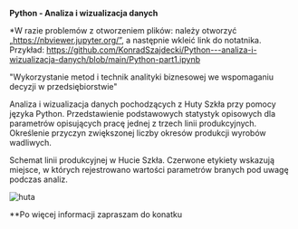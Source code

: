 **Python - Analiza i wizualizacja danych**

*W razie problemów z otworzeniem plików: należy otworzyć „https://nbviewer.jupyter.org/”, a następnie wkleić link do notatnika. Przykład: https://github.com/KonradSzajdecki/Python---analiza-i-wizualizacja-danych/blob/main/Python-part1.ipynb

"Wykorzystanie metod i technik analityki biznesowej we wspomaganiu decyzji w przedsiębiorstwie"

Analiza i wizualizacja danych pochodzących z Huty Szkła przy pomocy języka Python. Przedstawienie podstawowych statystyk opisowych dla parametrów opisujących pracę jednej z trzech linii produkcyjnych. Określenie przyczyn zwiększonej liczby okresów produkcji wyrobów wadliwych.

Schemat linii produkcyjnej w Hucie Szkła. Czerwone etykiety wskazują miejsce, w których rejestrowano wartości parametrów branych pod uwagę podczas analiz.


![huta](https://user-images.githubusercontent.com/80699256/115374551-413fcd00-a1cd-11eb-82e8-3faab86c85dd.png)


**Po więcej informacji zapraszam do konatku
